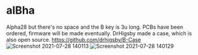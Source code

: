 # alBha
Alpha28 but there's no space and the B key is 3u long. PCBs have been ordered, firmware will be made eventually. DrHigsby made a case, which is also open source. https://github.com/drhigsby/B-Case
![Screenshot 2021-07-28 140113](https://user-images.githubusercontent.com/55664712/127395380-b55908a7-5860-43bb-adb4-75dadb7fd8eb.png)
![Screenshot 2021-07-28 140129](https://user-images.githubusercontent.com/55664712/127395384-0d20a466-67e4-40a6-8239-27a8200431a7.png)

